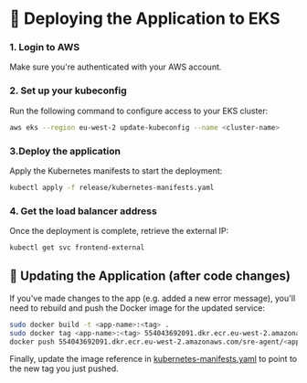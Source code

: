 # 🚀 Deploying the Application to EKS
### 1. Login to AWS
Make sure you're authenticated with your AWS account.

### 2. Set up your kubeconfig
Run the following command to configure access to your EKS cluster:
```bash
aws eks --region eu-west-2 update-kubeconfig --name <cluster-name>
```

### 3.Deploy the application
Apply the Kubernetes manifests to start the deployment:
```bash
kubectl apply -f release/kubernetes-manifests.yaml
```

### 4. Get the load balancer address
Once the deployment is complete, retrieve the external IP:
```bash
kubectl get svc frontend-external
```

## 🔄 Updating the Application (after code changes)
If you've made changes to the app (e.g. added a new error message), you'll need to rebuild and push the Docker image for the updated service:
```bash
sudo docker build -t <app-name>:<tag> .
sudo docker tag <app-name>:<tag> 554043692091.dkr.ecr.eu-west-2.amazonaws.com/sre-agent:<tag>
docker push 554043692091.dkr.ecr.eu-west-2.amazonaws.com/sre-agent/<app-name>:<tag>
```

Finally, update the image reference in [kubernetes-manifests.yaml](release/kubernetes-manifests.yaml) to point to the new tag you just pushed.